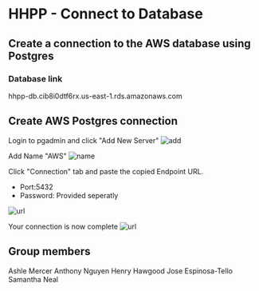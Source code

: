 # HHPP - Connect to Database

## Create a connection to the AWS database using Postgres

### Database link

hhpp-db.cib8i0dtf6rx.us-east-1.rds.amazonaws.com

## Create AWS Postgres connection

Login to pgadmin and click "Add New Server"
![add](https://github.com/alwaysanthony/HHPP/blob/Jose/Resources/images/add.png)

Add Name "AWS"
![name](https://github.com/alwaysanthony/HHPP/blob/Jose/Resources/images/name.png)

Click "Connection" tab and paste the copied Endpoint URL.
- Port:5432
- Password: Provided seperatly

![url](https://github.com/alwaysanthony/HHPP/blob/Jose/Resources/images/url.png)

Your connection is now complete
![url](https://github.com/alwaysanthony/HHPP/blob/Jose/Resources/images/complete.png)

## Group members

Ashle Mercer
Anthony Nguyen
Henry Hawgood
Jose Espinosa-Tello
Samantha Neal









